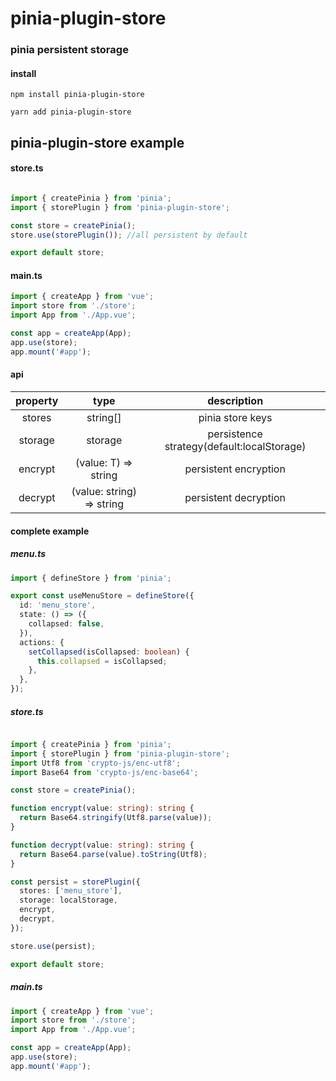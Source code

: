# pinia-plugin-store

### pinia persistent storage

#### install

```shell
npm install pinia-plugin-store

yarn add pinia-plugin-store
```

## pinia-plugin-store example

#### store.ts

```ts

import { createPinia } from 'pinia';
import { storePlugin } from 'pinia-plugin-store';

const store = createPinia();
store.use(storePlugin()); //all persistent by default

export default store;
```

#### main.ts

```ts
import { createApp } from 'vue';
import store from './store';
import App from './App.vue';

const app = createApp(App);
app.use(store);
app.mount('#app');

```

#### api

|  property   |   type   |                description                 |                                                         
|:-----------:|:--------:|:------------------------------------------:|
| stores | string[] |              pinia store keys              |
| storage | storage | persistence strategy(default:localStorage) |
| encrypt |(value: T) => string |                   persistent encryption                    |
| decrypt | (value: string) => string |                   persistent decryption                    |

#### complete example

##### menu.ts
```ts
import { defineStore } from 'pinia';

export const useMenuStore = defineStore({
  id: 'menu_store',
  state: () => ({
    collapsed: false,
  }),
  actions: {
    setCollapsed(isCollapsed: boolean) {
      this.collapsed = isCollapsed;
    },
  },
});

```
##### store.ts
```ts

import { createPinia } from 'pinia';
import { storePlugin } from 'pinia-plugin-store';
import Utf8 from 'crypto-js/enc-utf8';
import Base64 from 'crypto-js/enc-base64';

const store = createPinia();

function encrypt(value: string): string {
  return Base64.stringify(Utf8.parse(value));
}

function decrypt(value: string): string {
  return Base64.parse(value).toString(Utf8);
}

const persist = storePlugin({
  stores: ['menu_store'],
  storage: localStorage,
  encrypt,
  decrypt,
});

store.use(persist);

export default store;

```

##### main.ts
```ts
import { createApp } from 'vue';
import store from './store';
import App from './App.vue';

const app = createApp(App);
app.use(store);
app.mount('#app');

```
